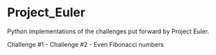 # Project_Euler
Python implementations of the challenges put forward by Project Euler. 

Challenge #1 - 
Challenge #2 - Even Fibonacci numbers

